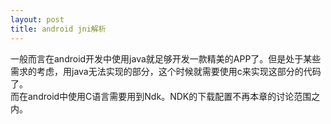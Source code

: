 ```yaml
---
layout: post
title: android jni解析
---
```



一般而言在android开发中使用java就足够开发一款精美的APP了。但是处于某些需求的考虑，用java无法实现的部分，这个时候就需要使用c来实现这部分的代码了。  
而在android中使用C语言需要用到Ndk。NDK的下载配置不再本章的讨论范围之内。  
